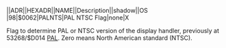||ADR||HEXADR||NAME||Description||shadow||OS  
|98|$0062|PALNTS|PAL NTSC Flag|none|X  
  
Flag to determine PAL or NTSC version of the display handler, previously at 53268/$D014 [PAL](../COLPM2/index.md). Zero means North American standard (NTSC).  
